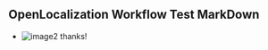 ## OpenLocalization Workflow Test MarkDown
* ![image2](.\a6d3b452-bfb0-4b5d-8dc1-41616b1ca143.png) 
thanks!